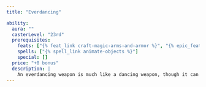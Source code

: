```yaml
---
title: "Everdancing"

ability:
  aura: ""
  casterLevel: "23rd"
  prerequisites:
    feats: ["{% feat_link craft-magic-arms-and-armor %}", "{% epic_feat_link craft-epic-magic-arms-and-armor %}"]
    spells: ["{% spell_link animate-objects %}"]
    special: []
  price: "+8 bonus"
  description: |
    An everdancing weapon is much like a dancing weapon, though it can be loosed with a free action and will fight as long as desired. It can move up to 60 feet away from its owner. Its owner can instruct it to move to a different target as a move-equivalent action. If its owner is rendered unconscious or otherwise unable to direct it, it will fight the same opponent as long as that opponent is conscious and within range. The owner of an everdancing weapon can grasp it again as a free action (assuming it is within reach).
---
```

